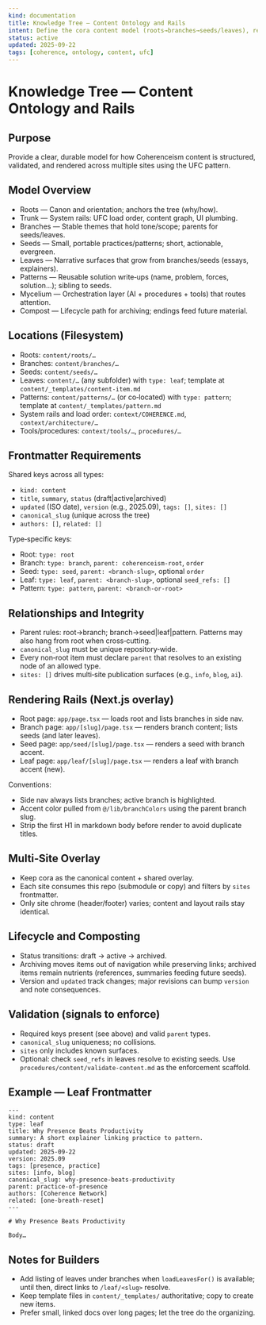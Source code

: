 ```yaml
---
kind: documentation
title: Knowledge Tree — Content Ontology and Rails
intent: Define the cora content model (roots→branches→seeds/leaves), relationships, frontmatter, and rendering routes for multi‑site overlays
status: active
updated: 2025-09-22
tags: [coherence, ontology, content, ufc]
---
```


# Knowledge Tree — Content Ontology and Rails

## Purpose
Provide a clear, durable model for how Coherenceism content is structured, validated, and rendered across multiple sites using the UFC pattern.

## Model Overview
- Roots — Canon and orientation; anchors the tree (why/how).
- Trunk — System rails: UFC load order, content graph, UI plumbing.
- Branches — Stable themes that hold tone/scope; parents for seeds/leaves.
- Seeds — Small, portable practices/patterns; short, actionable, evergreen.
- Leaves — Narrative surfaces that grow from branches/seeds (essays, explainers).
- Patterns — Reusable solution write‑ups (name, problem, forces, solution…); sibling to seeds.
- Mycelium — Orchestration layer (AI + procedures + tools) that routes attention.
- Compost — Lifecycle path for archiving; endings feed future material.

## Locations (Filesystem)
- Roots: `content/roots/…`
- Branches: `content/branches/…`
- Seeds: `content/seeds/…`
- Leaves: `content/…` (any subfolder) with `type: leaf`; template at `content/_templates/content-item.md`
- Patterns: `content/patterns/…` (or co‑located) with `type: pattern`; template at `content/_templates/pattern.md`
- System rails and load order: `context/COHERENCE.md`, `context/architecture/…`
- Tools/procedures: `context/tools/…`, `procedures/…`

## Frontmatter Requirements
Shared keys across all types:
- `kind: content`
- `title`, `summary`, `status` (draft|active|archived)
- `updated` (ISO date), `version` (e.g., 2025.09), `tags: []`, `sites: []`
- `canonical_slug` (unique across the tree)
- `authors: []`, `related: []`

Type‑specific keys:
- Root: `type: root`
- Branch: `type: branch`, `parent: coherenceism-root`, `order`
- Seed: `type: seed`, `parent: <branch-slug>`, optional `order`
- Leaf: `type: leaf`, `parent: <branch-slug>`, optional `seed_refs: []`
- Pattern: `type: pattern`, `parent: <branch-or-root>`

## Relationships and Integrity
- Parent rules: root→branch; branch→seed|leaf|pattern. Patterns may also hang from root when cross‑cutting.
- `canonical_slug` must be unique repository‑wide.
- Every non‑root item must declare `parent` that resolves to an existing node of an allowed type.
- `sites: []` drives multi‑site publication surfaces (e.g., `info`, `blog`, `ai`).

## Rendering Rails (Next.js overlay)
- Root page: `app/page.tsx` — loads root and lists branches in side nav.
- Branch page: `app/[slug]/page.tsx` — renders branch content; lists seeds (and later leaves).
- Seed page: `app/seed/[slug]/page.tsx` — renders a seed with branch accent.
- Leaf page: `app/leaf/[slug]/page.tsx` — renders a leaf with branch accent (new).

Conventions:
- Side nav always lists branches; active branch is highlighted.
- Accent color pulled from `@/lib/branchColors` using the parent branch slug.
- Strip the first H1 in markdown body before render to avoid duplicate titles.

## Multi‑Site Overlay
- Keep cora as the canonical content + shared overlay.
- Each site consumes this repo (submodule or copy) and filters by `sites` frontmatter.
- Only site chrome (header/footer) varies; content and layout rails stay identical.

## Lifecycle and Composting
- Status transitions: draft → active → archived.
- Archiving moves items out of navigation while preserving links; archived items remain nutrients (references, summaries feeding future seeds).
- Version and `updated` track changes; major revisions can bump `version` and note consequences.

## Validation (signals to enforce)
- Required keys present (see above) and valid `parent` types.
- `canonical_slug` uniqueness; no collisions.
- `sites` only includes known surfaces.
- Optional: check `seed_refs` in leaves resolve to existing seeds.
Use `procedures/content/validate-content.md` as the enforcement scaffold.

## Example — Leaf Frontmatter
```
---
kind: content
type: leaf
title: Why Presence Beats Productivity
summary: A short explainer linking practice to pattern.
status: draft
updated: 2025-09-22
version: 2025.09
tags: [presence, practice]
sites: [info, blog]
canonical_slug: why-presence-beats-productivity
parent: practice-of-presence
authors: [Coherence Network]
related: [one-breath-reset]
---

# Why Presence Beats Productivity

Body…
```

## Notes for Builders
- Add listing of leaves under branches when `loadLeavesFor()` is available; until then, direct links to `/leaf/<slug>` resolve.
- Keep template files in `content/_templates/` authoritative; copy to create new items.
- Prefer small, linked docs over long pages; let the tree do the organizing.
